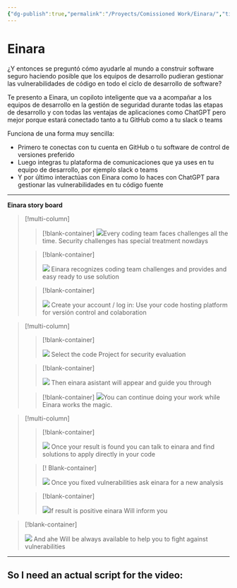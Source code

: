 ```yaml
---
{"dg-publish":true,"permalink":"/Proyects/Comissioned Work/Einara/","title":"Einara","created":"2023-09-25T17:17:01.086-05:00","updated":"2023-10-18T16:40:01.323-05:00"}
---
```



# Einara

¿Y entonces se preguntó cómo ayudarle al mundo a construir software seguro haciendo posible que los equipos de desarrollo pudieran gestionar las vulnerabilidades de código en todo el ciclo de desarrollo de software?

Te presento a Einara, un copiloto inteligente que va a acompañar a los equipos de desarrollo en la gestión de seguridad durante todas las etapas de desarrollo y con todas las ventajas de aplicaciones como ChatGPT pero mejor porque estará conectado tanto a tu GitHub como a tu slack o teams

Funciona de una forma muy sencilla:

- Primero te conectas con tu cuenta en GitHub o tu software de control de versiones preferido
- Luego integras tu plataforma de comunicaciones que ya uses en tu equipo de desarrollo, por ejemplo slack o teams
- Y por último interactúas con Einara como lo haces con ChatGPT para gestionar las vulnerabilidades en tu código fuente

- - - 

**Einara story board**

> [!multi-column]
> > [!blank-container]
> > ![](file:///C:/Users/Ezma/AppData/Local/Packages/oice_16_974fa576_32c1d314_1e12/AC/Temp/msohtmlclip1/01/clip_image001.png)Every coding team faces challenges all the time.
> > Security challenges has special treatment nowdays
> 
> > [!blank-container]
> > 
> > ![](file:///C:/Users/Ezma/AppData/Local/Packages/oice_16_974fa576_32c1d314_1e12/AC/Temp/msohtmlclip1/01/clip_image002.png) Einara recognizes coding team challenges and provides and easy ready to use solution
> > 
> 
> > [!blank-container]
> > 
> > ![](file:///C:/Users/Ezma/AppData/Local/Packages/oice_16_974fa576_32c1d314_1e12/AC/Temp/msohtmlclip1/01/clip_image003.png) Create your account / log in:
> > Use your code hosting platform for versión control and colaboration
> > 

> [!multi-column]
> > [!blank-container]
> > 
> > ![](file:///C:/Users/Ezma/AppData/Local/Packages/oice_16_974fa576_32c1d314_1e12/AC/Temp/msohtmlclip1/01/clip_image004.png) Select the code Project for security evaluation
> > 
> 
> > [!blank-container]
> > 
> > ![](file:///C:/Users/Ezma/AppData/Local/Packages/oice_16_974fa576_32c1d314_1e12/AC/Temp/msohtmlclip1/01/clip_image005.png) Then einara asistant will appear and guide you through
> > 
> 
> > [!blank-container]
> > ![](file:///C:/Users/Ezma/AppData/Local/Packages/oice_16_974fa576_32c1d314_1e12/AC/Temp/msohtmlclip1/01/clip_image006.png)You can continue doing your work while Einara works the magic.
> > 

> [!multi-column]
> > [!blank-container]
> > 
> > ![](file:///C:/Users/Ezma/AppData/Local/Packages/oice_16_974fa576_32c1d314_1e12/AC/Temp/msohtmlclip1/01/clip_image007.png) Once your result is found you can talk to einara and find solutions to apply directly in your code
> > 
> 
> > [! Blank-container]
> > 
> > ![](file:///C:/Users/Ezma/AppData/Local/Packages/oice_16_974fa576_32c1d314_1e12/AC/Temp/msohtmlclip1/01/clip_image008.png) Once you fixed vulnerabilities ask einara for a new analysis
> > 
> 
> > [!blank-container]
> > 
> > ![](file:///C:/Users/Ezma/AppData/Local/Packages/oice_16_974fa576_32c1d314_1e12/AC/Temp/msohtmlclip1/01/clip_image009.png)If result is positive einara Will inform you
> > 
> 

> [!blank-container]
> 
> ![](file:///C:/Users/Ezma/AppData/Local/Packages/oice_16_974fa576_32c1d314_1e12/AC/Temp/msohtmlclip1/01/clip_image010.png) And ahe Will be always available to help you to fight against vulnerabilities
>

---
## So I need an actual script for the video:


